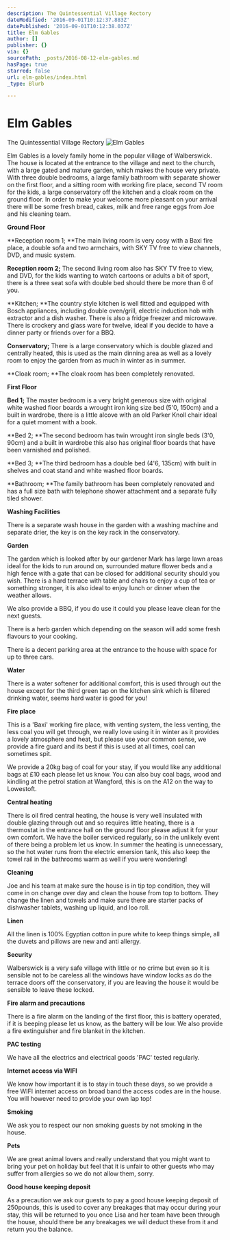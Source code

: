 ```yaml
---
description: The Quintessential Village Rectory
dateModified: '2016-09-01T10:12:37.883Z'
datePublished: '2016-09-01T10:12:38.037Z'
title: Elm Gables
author: []
publisher: {}
via: {}
sourcePath: _posts/2016-08-12-elm-gables.md
hasPage: true
starred: false
url: elm-gables/index.html
_type: Blurb

---
```

# Elm Gables

The Quintessential Village Rectory
![Elm Gables](https://the-grid-user-content.s3-us-west-2.amazonaws.com/95ad2105-4f48-4028-aefc-445b2a74d78c.jpg)

Elm Gables is a lovely family home in the popular village of Walberswick.   
The house is located at the entrance to the village and next to the church, with a large gated and mature garden, which makes the house very private. With three double bedrooms, a large family bathroom with separate shower on the first floor, and a sitting room with working fire place, second TV room for the kids, a large conservatory off the kitchen and a cloak room on the ground floor. In order to make your welcome more pleasant on your arrival there will be some fresh bread, cakes, milk and free range eggs from Joe and his cleaning team.

**Ground Floor**

**Reception room 1; **The main living room is very cosy with a Baxi fire place, a double sofa and two armchairs, with SKY TV free to view channels, DVD, and music system.

**Reception room 2;** The second living room also has SKY TV free to view, and DVD, for the kids wanting to watch cartoons or adults a bit of sport, there is a three seat sofa with double bed should there be more than 6 of you.

**Kitchen; **The country style kitchen is well fitted and equipped with Bosch appliances, including double oven/grill, electric induction hob with extractor and a dish washer. There is also a fridge freezer and microwave. There is crockery and glass ware for twelve, ideal if you decide to have a dinner party or friends over for a BBQ.

**Conservatory;** There is a large conservatory which is double glazed and centrally heated, this is used as the main dinning area as well as a lovely room to enjoy the garden from as much in winter as in summer.

**Cloak room; **The cloak room has been completely renovated.

**First Floor**

**Bed 1;** The master bedroom is a very bright generous size with original white washed floor boards a wrought iron king size bed (5'0, 150cm) and a built in wardrobe, there is a little alcove with an old Parker Knoll chair ideal for a quiet moment with a book.

**Bed 2; **The second bedroom has twin wrought iron single beds (3'0, 90cm) and a built in wardrobe this also has original floor boards that have been varnished and polished.

**Bed 3; **The third bedroom has a double bed (4'6, 135cm) with built in shelves and coat stand and white washed floor boards.

**Bathroom; **The family bathroom has been completely renovated and has a full size bath with telephone shower attachment and a separate fully tiled shower.

**Washing Facilities**

There is a separate wash house in the garden with a washing machine and separate drier, the key is on the key rack in the conservatory.

**Garden**

The garden which is looked after by our gardener Mark has large lawn areas ideal for the kids to run around on, surrounded mature flower beds and a high fence with a gate that can be closed for additional security should you wish. There is a hard terrace with table and chairs to enjoy a cup of tea or something stronger, it is also ideal to enjoy lunch or dinner when the weather allows.

We also provide a BBQ, if you do use it could you please leave clean for the next guests.

There is a herb garden which depending on the season will add some fresh flavours to your cooking.

There is a decent parking area at the entrance to the house with space for up to three cars.

**Water**

There is a water softener for additional comfort, this is used through out the house except for the third green tap on the kitchen sink which is filtered drinking water, seems hard water is good for you!

**Fire place**

This is a 'Baxi' working fire place, with venting system, the less venting, the less coal you will get through, we really love using it in winter as it provides a lovely atmosphere and heat, but please use your common sense, we provide a fire guard and its best if this is used at all times, coal can sometimes spit.

We provide a 20kg bag of coal for your stay, if you would like any additional bags at £10 each please let us know. You can also buy coal bags, wood and kindling at the petrol station at Wangford, this is on the A12 on the way to Lowestoft.

**Central heating**

There is oil fired central heating, the house is very well insulated with double glazing through out and so requires little heating, there is a thermostat in the entrance hall on the ground floor please adjust it for your own comfort. We have the boiler serviced regularly, so in the unlikely event of there being a problem let us know. In summer the heating is unnecessary, so the hot water runs from the electric emersion tank, this also keep the towel rail in the bathrooms warm as well if you were wondering!

**Cleaning**

Joe and his team at make sure the house is in tip top condition, they will come in on change over day and clean the house from top to bottom. They change the linen and towels and make sure there are starter packs of dishwasher tablets, washing up liquid, and loo roll.

**Linen**

All the linen is 100% Egyptian cotton in pure white to keep things simple, all the duvets and pillows are new and anti allergy.

**Security**

Walberswick is a very safe village with little or no crime but even so it is sensible not to be careless all the windows have window locks as do the terrace doors off the conservatory, if you are leaving the house it would be sensible to leave these locked.

**Fire alarm and precautions**

There is a fire alarm on the landing of the first floor, this is battery operated, if it is beeping please let us know, as the battery will be low. We also provide a fire extinguisher and fire blanket in the kitchen.

**PAC testing**

We have all the electrics and electrical goods 'PAC' tested regularly.

**Internet access via WIFI**

We know how important it is to stay in touch these days, so we provide a free WIFI internet access on broad band the access codes are in the house. You will however need to provide your own lap top!

**Smoking**

We ask you to respect our non smoking guests by not smoking in the house.

**Pets**

We are great animal lovers and really understand that you might want to bring your pet on holiday but feel that it is unfair to other guests who may suffer from allergies so we do not allow them, sorry.

**Good house keeping deposit**

As a precaution we ask our guests to pay a good house keeping deposit of 250pounds, this is used to cover any breakages that may occur during your stay, this will be returned to you once Lisa and her team have been through the house, should there be any breakages we will deduct these from it and return you the balance.